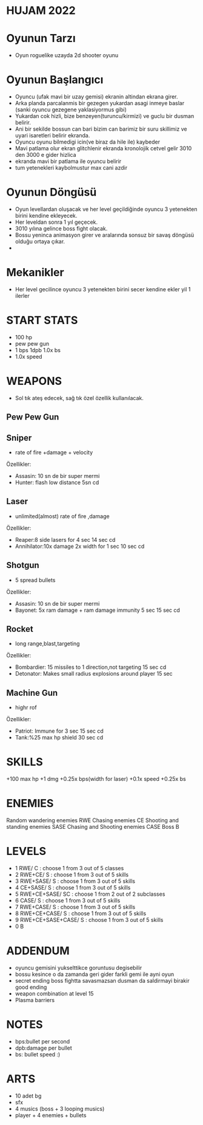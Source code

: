 # HUJAM 2022
# Oyunun Tarzı
- Oyun roguelike uzayda 2d shooter oyunu
# Oyunun Başlangıcı
- Oyuncu (ufak mavi bir uzay gemisi) ekranin altindan ekrana girer.
- Arka planda parcalanmis bir gezegen yukardan asagi inmeye baslar (sanki oyuncu gezegene yaklasiyormus gibi)
- Yukardan cok hizli, bize benzeyen(turuncu/kirmizi) ve guclu bir dusman belirir.
- Ani bir sekilde bossun can bari bizim can barimiz bir suru skillimiz ve uyari isaretleri belirir ekranda.
- Oyuncu oyunu bilmedigi icin(ve biraz da hile ile) kaybeder
- Mavi patlama olur ekran glitchlenir ekranda kronolojik cetvel gelir 3010 den 3000 e gider hizlica
- ekranda mavi bir patlama ile oyuncu belirir
- tum yetenekleri kaybolmustur max cani azdir

# Oyunun Döngüsü
- Oyun levellardan oluşacak ve her level geçildiğinde oyuncu 3 yetenekten birini kendine ekleyecek.
- Her leveldan sonra 1 yıl geçecek.
- 3010 yılına gelince boss fight olacak.
- Bossu yeninca animasyon girer ve aralarında sonsuz bir savaş döngüsü olduğu ortaya çıkar.
- 
# Mekanikler
- Her level gecilince oyuncu 3 yetenekten birini secer kendine ekler yil 1 ilerler


# START STATS
- 100 hp
- pew pew gun
- 1 bps 1dpb 1.0x bs 
- 1.0x speed

# WEAPONS 
- Sol tık ateş edecek, sağ tık özel özellik kullanılacak.
## Pew Pew Gun
## Sniper 
  - rate of fire +damage + velocity
  
  Özellikler:
  - Assasin: 10 sn de bir super mermi 
  - Hunter: flash low distance 5sn cd
## Laser 
  - unlimited(almost) rate of fire ,damage
  
  Özellikler:
  - Reaper:8 side lasers for 4 sec 14 sec cd
  - Annihilator:10x damage 2x width for 1 sec 10 sec cd
## Shotgun 
  - 5 spread bullets
  
  Özellikler:
  - Assasin: 10 sn de bir super mermi 
  - Bayonet: 5x ram damage + ram damage immunity 5 sec 15 sec cd
## Rocket  
  - long range,blast,targeting
  
  Özellikler:
  - Bombardier: 15 missiles to 1 direction,not targeting 15 sec cd 
  - Detonator: Makes small radius explosions around player 15 sec
## Machine Gun  
  - highr rof
  
  Özellikler:
  - Patriot: Immune for 3 sec 15 sec cd
  - Tank:%25 max hp shield 30 sec cd
   

# SKILLS
+100 max hp
+1 dmg
+0.25x bps(width for laser)
+0.1x speed
+0.25x bs

# ENEMIES
Random wandering enemies   RWE
Chasing enemies   CE
Shooting and standing  enemies    SASE
Chasing and Shooting enemies    CASE
Boss B

# LEVELS

- 1 RWE/  C : choose 1 from 3 out of 5 classes
- 2 RWE+CE/ S : choose 1 from 3 out of 5 skills
- 3 RWE+SASE/ S : choose 1 from 3 out of 5 skills
- 4 CE+SASE/ S : choose 1 from 3 out of 5 skills
- 5 RWE+CE+SASE/ SC : choose 1 from 2 out of 2 subclasses
- 6 CASE/ S : choose 1 from 3 out of 5 skills
- 7 RWE+CASE/ S : choose 1 from 3 out of 5 skills
- 8 RWE+CE+CASE/ S : choose 1 from 3 out of 5 skills
- 9 RWE+CE+SASE+CASE/ S : choose 1 from 3 out of 5 skills
- 0 B

# ADDENDUM
- oyuncu gemisini yukselttikce goruntusu degisebilir
- bossu kesince o da zamanda geri gider farkli gemi ile ayni oyun
- secret ending boss fightta savasmazsan dusman da saldirmayi birakir good ending
- weapon combination at level 15
- Plasma barriers

# NOTES
- bps:bullet per second
- dpb:damage per bullet
- bs: bullet speed :)

# ARTS

- 10 adet bg
- sfx
- 4 musics (boss + 3 looping musics)
- player + 4 enemies + bullets

